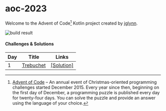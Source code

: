 # aoc-2023

Welcome to the Advent of Code[^aoc] Kotlin project created by [jglynn][github].

![build result](https://github.com/jglynn/aoc-2023/actions/workflows/gradle.yml/badge.svg)

#### Challenges & Solutions
| Day | Title                                            | Links                                                                                                |
|-----|--------------------------------------------------|------------------------------------------------------------------------------------------------------|
| 1   | [Trebuchet](https://adventofcode.com/2023/day/1) | [\[Solution\]](https://github.com/jglynn/aoc-2023/blob/main/src/main/kotlin/org/jglynn/aoc/Day01.kt) |


[^aoc]:
    [Advent of Code][aoc] – An annual event of Christmas-oriented programming challenges started December 2015.
    Every year since then, beginning on the first day of December, a programming puzzle is published every day for twenty-four days.
    You can solve the puzzle and provide an answer using the language of your choice.

[aoc]: https://adventofcode.com
[docs]: https://kotlinlang.org/docs/home.html
[github]: https://github.com/jglynn
[issues]: https://github.com/kotlin-hands-on/advent-of-code-kotlin-template/issues
[kotlin]: https://kotlinlang.org
[slack]: https://surveys.jetbrains.com/s3/kotlin-slack-sign-up
[template]: https://github.com/kotlin-hands-on/advent-of-code-kotlin-template
